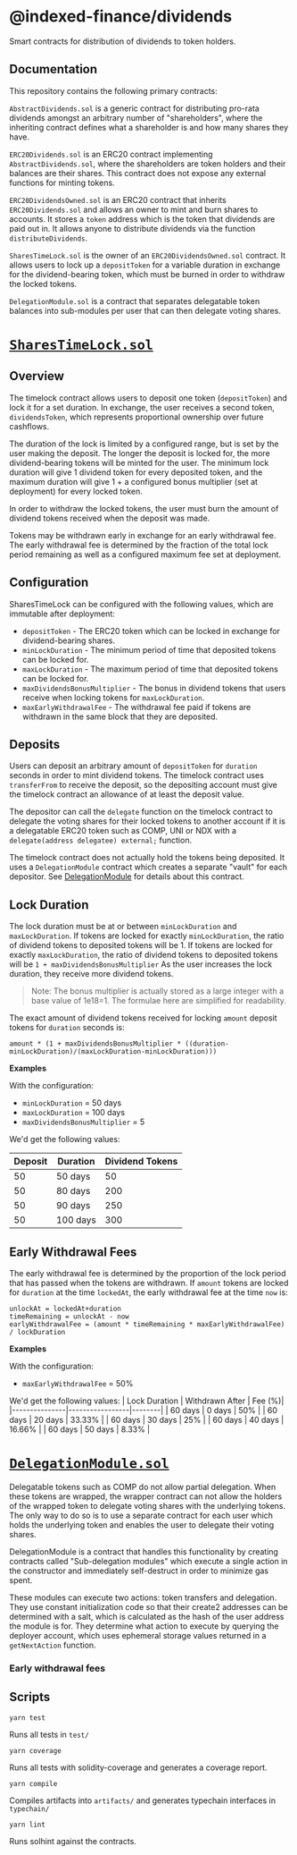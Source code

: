 # @indexed-finance/dividends

Smart contracts for distribution of dividends to token holders.

## Documentation

This repository contains the following primary contracts:

`AbstractDividends.sol` is a generic contract for distributing pro-rata dividends amongst an arbitrary number of "shareholders", where the inheriting contract defines what a shareholder is and how many shares they have.

`ERC20Dividends.sol` is an ERC20 contract implementing `AbstractDividends.sol`, where the shareholders are token holders and their balances are their shares. This contract does not expose any external functions for minting tokens.

`ERC20DividendsOwned.sol` is an ERC20 contract that inherits `ERC20Dividends.sol` and allows an owner to mint and burn shares to accounts. It stores a `token` address which is the token that dividends are paid out in. It allows anyone to distribute dividends via the function `distributeDividends`.

`SharesTimeLock.sol` is the owner of an `ERC20DividendsOwned.sol` contract. It allows users to lock up a `depositToken` for a variable duration in exchange for the dividend-bearing token, which must be burned in order to withdraw the locked tokens.

`DelegationModule.sol` is a contract that separates delegatable token balances into sub-modules per user that can then delegate voting shares.

# [`SharesTimeLock.sol`](./contracts/SharesTimeLock.sol)

## Overview

The timelock contract allows users to deposit one token (`depositToken`) and lock it for a set duration. In exchange, the user receives a second token, `dividendsToken`, which represents proportional ownership over future cashflows.

The duration of the lock is limited by a configured range, but is set by the user making the deposit. The longer the deposit is locked for, the more dividend-bearing tokens will be minted for the user. The minimum lock duration will give 1 dividend token for every deposited token, and the maximum duration will give 1 + a configured bonus multiplier (set at deployment) for every locked token.

In order to withdraw the locked tokens, the user must burn the amount of dividend tokens received when the deposit was made.

Tokens may be withdrawn early in exchange for an early withdrawal fee. The early withdrawal fee is determined by the fraction of the total lock period remaining as well as a configured maximum fee set at deployment.

## Configuration

SharesTimeLock can be configured with the following values, which are immutable after deployment:
- `depositToken` - The ERC20 token which can be locked in exchange for dividend-bearing shares.
- `minLockDuration` - The minimum period of time that deposited tokens can be locked for.
- `maxLockDuration` - The maximum period of time that deposited tokens can be locked for.
- `maxDividendsBonusMultiplier` - The bonus in dividend tokens that users receive when locking tokens for `maxLockDuration`.
- `maxEarlyWithdrawalFee` - The withdrawal fee paid if tokens are withdrawn in the same block that they are deposited.

## Deposits

Users can deposit an arbitrary amount of `depositToken` for `duration` seconds in order to mint dividend tokens. The timelock contract uses `transferFrom` to receive the deposit, so the depositing account must give the timelock contract an allowance of at least the deposit value.

The depositor can call the `delegate` function on the timelock contract to delegate the voting shares for their locked tokens to another account if it is a delegatable ERC20 token such as COMP, UNI or NDX with a `delegate(address delegatee) external;` function.

The timelock contract does not actually hold the tokens being deposited. It uses a `DelegationModule` contract which creates a separate "vault" for each depositor. See [DelegationModule](#delegationmodulesol) for details about this contract.

## Lock Duration

The lock duration must be at or between `minLockDuration` and `maxLockDuration`. If tokens are locked for exactly `minLockDuration`, the ratio of dividend tokens to deposited tokens will be 1. If tokens are locked for exactly `maxLockDuration`, the ratio of dividend tokens to deposited tokens will be `1 + maxDividendsBonusMultiplier` As the user increases the lock duration, they receive more dividend tokens.

> Note: The bonus multiplier is actually stored as a large integer with a base value of 1e18=1. The formulae here are simplified for readability.

The exact amount of dividend tokens received for locking `amount` deposit tokens for `duration` seconds is:

`amount * (1 + maxDividendsBonusMultiplier * ((duration-minLockDuration)/(maxLockDuration-minLockDuration)))`

**Examples**

With the configuration:
- `minLockDuration` = 50 days
- `maxLockDuration` = 100 days
- `maxDividendsBonusMultiplier` = 5

We'd get the following values:

| Deposit | Duration | Dividend Tokens |
|---------|----------|-----------------|
| 50      | 50 days  | 50              |
| 50      | 80 days  | 200             |
| 50      | 90 days  | 250             |
| 50      | 100 days | 300             |

## Early Withdrawal Fees
The early withdrawal fee is determined by the proportion of the lock period that has passed when the tokens are withdrawn. If `amount` tokens are locked for `duration` at the time `lockedAt`, the early withdrawal fee at the time `now` is:
```
unlockAt = lockedAt+duration
timeRemaining = unlockAt - now
earlyWithdrawalFee = (amount * timeRemaining * maxEarlyWithdrawalFee) / lockDuration
```

**Examples**

With the configuration:
- `maxEarlyWithdrawalFee` = 50%

We'd get the following values:
| Lock Duration | Withdrawn After | Fee (%)|
|---------------|-----------------|--------|
| 60 days       | 0 days          | 50%    |
| 60 days       | 20 days         | 33.33% |
| 60 days       | 30 days         | 25%    |
| 60 days       | 40 days         | 16.66% |
| 60 days       | 50 days         | 8.33%  |

# [`DelegationModule.sol`](./contracts/base/DelegationModule.sol)

Delegatable tokens such as COMP do not allow partial delegation. When these tokens are wrapped, the wrapper contract can not allow the holders of the wrapped token to delegate voting shares with the underlying tokens. The only way to do so is to use a separate contract for each user which holds the underlying token and enables the user to delegate their voting shares.

DelegationModule is a contract that handles this functionality by creating contracts called "Sub-delegation modules" which execute a single action in the constructor and immediately self-destruct in order to minimize gas spent.

These modules can execute two actions: token transfers and delegation. They use constant initialization code so that their create2 addresses can be determined with a salt, which is calculated as the hash of the user address the module is for. They determine what action to execute by querying the deployer account, which uses ephemeral storage values returned in a `getNextAction` function.

### Early withdrawal fees

## Scripts

`yarn test`

Runs all tests in `test/`

`yarn coverage`

Runs all tests with solidity-coverage and generates a coverage report.

`yarn compile`

Compiles artifacts into `artifacts/` and generates typechain interfaces in `typechain/`

`yarn lint`

Runs solhint against the contracts.
